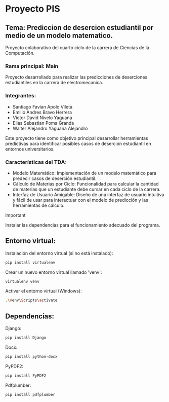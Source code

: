 # Proyecto PIS

## Tema: Prediccion de desercion estudiantil por medio de un modelo matematico.
Proyecto colaborativo del cuarto ciclo de la carrera de Ciencias de la Computación.
### Rama principal: Main
Proyecto desarrollado para realizar las predicciones de deserciones estudiantiles en la carrera de electromecanica.

### Integrantes:

- Santiago Favian Apolo Vileta
- Emilio Andres Bravo Herrera
- Victor David Nivelo Yaguana
- Elias Sebastian Poma Granda
- Walter Alejandro Yaguana Alejandro

Este proyecto tiene como objetivo principal desarrollar herramientas predictivas para identificar posibles casos de deserción estudiantil en entornos universitarios.

### Características del TDA:
- Modelo Matemático: Implementación de un modelo matemático para predecir casos de deserción estudiantil.
- Cálculo de Materias por Ciclo: Funcionalidad para calcular la cantidad de materias que un estudiante debe cursar en cada ciclo de la carrera.
- Interfaz de Usuario Amigable: Diseño de una interfaz de usuario intuitiva y fácil de usar para interactuar con el modelo de predicción y las herramientas de cálculo.


> [!IMPORTANT]
> Instalar las dependencias para el funcionamiento adecuado del programa.
## Entorno virtual:
Instalación del entorno virtual (si no está instalado):
```bash
pip install virtualenv
```

Crear un nuevo entorno virtual llamado 'venv':
```bash
virtualenv venv
```

Activar el entorno virtual (Windows):
```bash
.\venv\Scripts\activate
```
## Dependencias:

Django:
```bash
pip install Django
```
Docx:
```bash
pip install python-docx
```
PyPDF2:
```bash
pip install PyPDF2
```
Pdfplumber:
```bash
pip install pdfplumber
```

